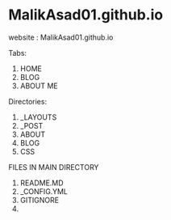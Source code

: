 # MalikAsad01.github.io

website : MalikAsad01.github.io

Tabs:
1. HOME
2. BLOG
3. ABOUT ME

Directories:
1. _LAYOUTS
2. _POST
3. ABOUT
4. BLOG
5. CSS

FILES IN MAIN DIRECTORY
1. README.MD
2. _CONFIG.YML
3. GITIGNORE
4. 
